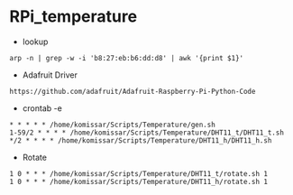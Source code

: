# RPi_temperature

 - lookup 
```
arp -n | grep -w -i 'b8:27:eb:b6:dd:d8' | awk '{print $1}'
```

 - Adafruit Driver
```
https://github.com/adafruit/Adafruit-Raspberry-Pi-Python-Code
```

 - crontab -e
```
* * * * * /home/komissar/Scripts/Temperature/gen.sh
1-59/2 * * * * /home/komissar/Scripts/Temperature/DHT11_t/DHT11_t.sh
*/2 * * * * /home/komissar/Scripts/Temperature/DHT11_h/DHT11_h.sh
```

 - Rotate
```
1 0 * * * /home/komissar/Scripts/Temperature/DHT11_t/rotate.sh 1
1 0 * * * /home/komissar/Scripts/Temperature/DHT11_h/rotate.sh 1
```
